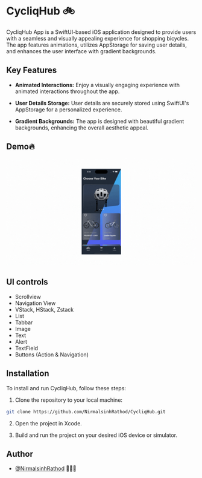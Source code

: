 # CycliqHub 🚲
CycliqHub App is a SwiftUI-based iOS application designed to provide users with a seamless and visually appealing experience for shopping bicycles. The app features animations, utilizes AppStorage for saving user details, and enhances the user interface with gradient backgrounds.
## Key Features
- **Animated Interactions:** Enjoy a visually engaging experience with animated interactions throughout the app.

- **User Details Storage:** User details are securely stored using SwiftUI's AppStorage for a personalized experience.

- **Gradient Backgrounds:** The app is designed with beautiful gradient backgrounds, enhancing the overall aesthetic appeal.

## Demo🔥
![](PreView/appDemo.gif)

## UI controls
- Scrollview
- Navigation View
- VStack, HStack, Zstack
- List
- Tabbar
- Image 
- Text
- Alert
- TextField 
- Buttons (Action & Navigation)

## Installation
To install and run CycliqHub, follow these steps:

1. Clone the repository to your local machine:
```bash
git clone https://github.com/NirmalsinhRathod/CycliqHub.git
```
2. Open the project in Xcode.

3. Build and run the project on your desired iOS device or simulator.

## Author

- [@NirmalsinhRathod](https://github.com/NirmalsinhRathod) 🧑🏻‍💻
